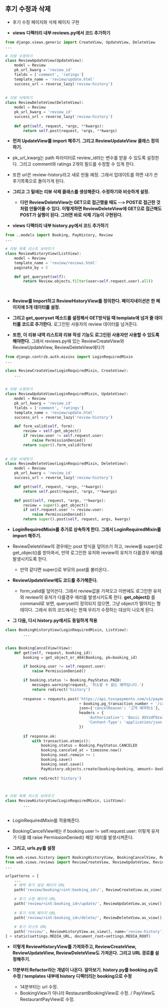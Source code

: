## 후기 수정과 삭제
- 후기 수정 페이지와 삭제 페이지 구현

- **views 디렉터리 내부 reviews.py에서 코드 추가하기**

```python
from django.views.generic import CreateView, UpdateView, DeleteView
...

# 리뷰 수정하기
class ReviewUpdateView(UpdateView):
    model = Review
    pk_url_kwarg = 'review_id'
    fields = ['comment', 'ratings'] 
    template_name = 'review/update.html'
    success_url = reverse_lazy('review-history')
    
    
# 리뷰 삭제하기
class ReviewDeleteView(DeleteView):
    model = Review
    pk_url_kwarg = 'review_id'
    success_url = reverse_lazy('review-history')
    
    def get(self, request, *args, **kwargs):
        return self.post(request, *args, **kwargs)
```

- **먼저 UpdateView를 import 해주기. 그리고 ReviewUpdateView 클래스 정의하기.** 
- pk_url_kwarg는 path 파라미터로 review_id라는 변수를 받을 수 있도록 설정한다. 그리고 comment와 ratings 2개의 필드를 수정할 수 있게 한다. 
- 또한 url은 review-history라고 새로 만들 예정. 그래서 업데이트를 하면 내가 쓴 후기목록으로 돌아가게 된다. 

- **그리고 그 밑에는 리뷰 삭제 클래스를 생성해준다. 수정하기와 비슷하게 설정.**
  - **다만 ReviewDeleteView는 GET으로 접근했을 때도 --> POST로 접근한 것 처럼 만들어줄 수 있다. 이렇게하면 ReviewDeleteView에 GET으로 접근해도 POST가 실행이 된다. 그러면 바로 삭제 기능이
    구현된다.** 
    

- **views 디렉터리 내부 history.py에서 코드 추가하기**

```python
from ..models import Booking, PayHistory, Review
...

# 리뷰 목록 리스트 보여주기
class ReviewHistoryView(ListView):
    model = Review
    template_name = 'review/reviews.html'
    paginate_by = 5

    def get_queryset(self):
        return Review.objects.filter(user=self.request.user).all()
    
    
```

- **Review를 Import하고 ReviewHistoryView를 정의한다. 페이지네이션은 한 페이지에 5개 데이터를 설정.**
- **그리고 get_queryset 메소드를 설정해서 GET방식일 때 template에 넘겨 줄 데이터를 코드로 추가한다.** 로그인된 사용자의 review 데이터를 넘겨준다. 

- **또한, 이 리뷰 내역 리스트와 리뷰 작성 기능도 로그인된 사용자만 사용할 수 있도록 해야한다.** 그래서 reviews.py에 있는 ReviewCreateView와 ReviewUpdateView, ReviewDeleteView에다가

```python
from django.contrib.auth.mixins import LoginRequiredMixin
...

class ReviewCreateView(LoginRequiredMixin, CreateView):
    ...
    
    
# 리뷰 수정하기
class ReviewUpdateView(LoginRequiredMixin, UpdateView):
    model = Review
    pk_url_kwarg = 'review_id'
    fields = ['comment', 'ratings'] 
    template_name = 'review/update.html'
    success_url = reverse_lazy('review-history')

    def form_valid(self, form):
        review = self.get_object()
        if review.user != self.request.user:
            raise PermissionDenied()
        return super().form_valid(form)
    
    
# 리뷰 삭제하기
class ReviewDeleteView(LoginRequiredMixin, DeleteView):
    model = Review
    pk_url_kwarg = 'review_id'
    success_url = reverse_lazy('review-history')

    def get(self, request, *args, **kwargs):
        return self.post(request, *args, **kwargs)

    def post(self, request, *args, **kwargs):
        review = super().get_object()
        if self.request.user != review.user:
            raise PermissionDenied()
        return super().post(self, request, args, kwargs)
```

- **LoginRequiredMixin를 추가로 상속하게 한다. 그래서 LoginRequiredMixin를 import 해주기.**
- ReviewDeleteView의 경우에는 post 방식을 덮어쓰기 하고, review를 super()로 get_object()를 받아와서, 만약 로그인한 유저와 review의 유저가 다를경우 에러를 발생시키도록 한다. 
  - 만약 같다면 super()로 부모의 post를 불러온다..

- **ReviewUpdateView에도 코드를 추가해준다.**
  - form_valid를 덮어쓴다. 그래서 review값을 가져오고 이번에도 로그인한 유저와 review의 유저가 다를경우 에러를 발생시키도록 한다. **get_object()** 를 command로 보면, queryset이 
    정의되지 않으면, 그냥 object가 떨어지는 형태이다. 그래서 위의 코드에서는 현재 우리가 수정하는 대상이 나오게 된다. 


- **그 다음, 다시 history.py에서도 동일하게 적용**

```python
class BookingHistoryView(LoginRequiredMixin, ListView):
        ...


class BookingCancelView(View):
    def get(self, request, booking_id):
        booking = get_object_or_404(Booking, pk=booking_id)

        if booking.user != self.request.user:
            raise PermissionDenied()

        if booking.status != Booking.PayStatus.PAID:
            messages.warning(request, '취소할 수 없는 예약입니다.')
            return redirect('history')
        
        response = requests.post('https://api.tosspayments.com/v1/payments/'
                                 + booking.pg_transaction_number + '/cancel',
                                 json={'cancelReason': '고객 예약취소'},
                                 headers = {
                                     'Authorization': 'Basic dGVzdF9za196WExrS0V5cE5BcldtbzUwblgzbG1lYXhZRzVSOg==',
                                     'Content-Type': 'application/json',
                                 })
        
        if response.ok:
            with transaction.atomic():
                booking.status = Booking.PayStatus.CANCELED
                booking.canceled_at = timezone.now()
                booking.seat.remain += 1
                booking.save()
                booking.seat.save()
                PayHistory.objects.create(booking=booking, amount=-booking.price)
                
        return redirect('history')



# 리뷰 목록 리스트 보여주기
class ReviewHistoryView(LoginRequiredMixin, ListView):
        ...
        
```

- LoginRequiredMixin를 적용해준다. 
- BookingCancelView에는 if booking.user != self.request.user: 이렇게 유저가 다를 떄 raise PermissionDenied() 해당 에러를 발생시켜준다.


- **그리고, urls.py를 설정**

```python
from web.views.history import BookingHistoryView, BookingCancelView, ReviewHistoryView
from web.views.reviews import ReviewCreateView, ReviewUpdateView, ReviewDeleteView
...

urlpatterns = [
    ...
    # 예약 후기 생성 페이지 URL
    path('review/booking/<int:booking_id>/', ReviewCreateView.as_view(), name='review-create'),

    # 후기 수정 페이지 URL
    path('review/<int:booking_id>/update/', ReviewUpdateView.as_view(), name='review-update'),
    
    # 후기 삭제 페이지 URL
    path('review/<int:booking_id>/delete/', ReviewDeleteView.as_view(), name='review-delete'),
    
    # 후기 리스트 URL
    path('review/', ReviewHistoryView.as_view(), name='review-history'),
] + static(settings.MEDIA_URL, document_root=settings.MEDIA_ROOT)

```

- **이렇게 ReviewHistoryView를 가져와주고, ReviewCreateView, ReviewUpdateView, ReviewDeleteView도 가져온다. 그리고 URL 경로를 설정해주기.** 

- **11분부터 Refactor라는 개념이 나온다. 알아보기. history.py를 booking.py로 수정 / templates 내부에 history 디렉터리는 booking으로 수정**
  - 14분부터는 url 수정.
  - BookingView가 아니라 RestaurantBookingView로 수정. / PayView도 RestaurantPayView로 수정.






